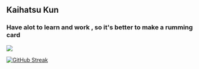 ## Kaihatsu Kun 
### Have alot to learn and work , so it's better to make a rumming card 
<img src="https://file.io/JRXerDhhmfw8">

[![GitHub Streak](http://github-readme-streak-stats.herokuapp.com?user=ka1hatsu&theme=dark&background=000000)](https://git.io/streak-stats)


 
